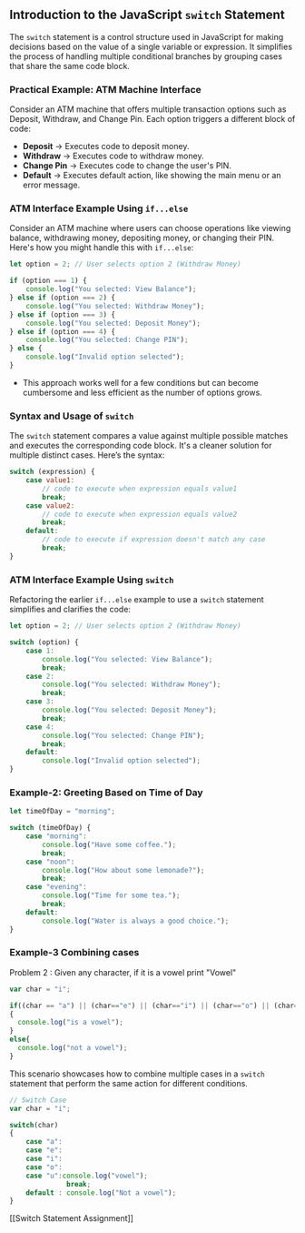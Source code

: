 ## Introduction to the JavaScript `switch` Statement
The `switch` statement is a control structure used in JavaScript for making decisions based on the value of a single variable or expression. It simplifies the process of handling multiple conditional branches by grouping cases that share the same code block.

### Practical Example: ATM Machine Interface
Consider an ATM machine that offers multiple transaction options such as Deposit, Withdraw, and Change Pin. Each option triggers a different block of code:
- **Deposit** → Executes code to deposit money.
- **Withdraw** → Executes code to withdraw money.
- **Change Pin** → Executes code to change the user's PIN.
- **Default** → Executes default action, like showing the main menu or an error message.

### ATM Interface Example Using `if...else`
Consider an ATM machine where users can choose operations like viewing balance, withdrawing money, depositing money, or changing their PIN. Here's how you might handle this with `if...else`:

```js
let option = 2; // User selects option 2 (Withdraw Money)

if (option === 1) {
    console.log("You selected: View Balance");
} else if (option === 2) {
    console.log("You selected: Withdraw Money");
} else if (option === 3) {
    console.log("You selected: Deposit Money");
} else if (option === 4) {
    console.log("You selected: Change PIN");
} else {
    console.log("Invalid option selected");
}
```

- This approach works well for a few conditions but can become cumbersome and less efficient as the number of options grows.

### Syntax and Usage of `switch`
The `switch` statement compares a value against multiple possible matches and executes the corresponding code block. It's a cleaner solution for multiple distinct cases. 
Here’s the syntax:
```js
switch (expression) {
    case value1:
        // code to execute when expression equals value1
        break;
    case value2:
        // code to execute when expression equals value2
        break;
    default:
        // code to execute if expression doesn't match any case
        break;
}
```

### ATM Interface Example Using `switch`
Refactoring the earlier `if...else` example to use a `switch` statement simplifies and clarifies the code:
```js
let option = 2; // User selects option 2 (Withdraw Money)

switch (option) {
    case 1:
        console.log("You selected: View Balance");
        break;
    case 2:
        console.log("You selected: Withdraw Money");
        break;
    case 3:
        console.log("You selected: Deposit Money");
        break;
    case 4:
        console.log("You selected: Change PIN");
        break;
    default:
        console.log("Invalid option selected");
}
```


### Example-2: Greeting Based on Time of Day

```js
let timeOfDay = "morning";

switch (timeOfDay) {
    case "morning":
        console.log("Have some coffee.");
        break;
    case "noon":
        console.log("How about some lemonade?");
        break;
    case "evening":
        console.log("Time for some tea.");
        break;
    default:
        console.log("Water is always a good choice.");
}
```

### Example-3 Combining cases

Problem 2 : Given any character, if it is a vowel print "Vowel"
```js
var char = "i";

if((char == "a") || (char=="e") || (char=="i") || (char=="o") || (char=="u") )
{
  console.log("is a vowel");
}
else{
  console.log("not a vowel");
}
```

This scenario showcases how to combine multiple cases in a `switch` statement that perform the same action for different conditions.
```js
// Switch Case
var char = "i";

switch(char)
{
	case "a":
	case "e":
	case "i":
	case "o":
	case "u":console.log("vowel");
	          break;
	default : console.log("Not a vowel");
}
```

[[Switch Statement Assignment]]
